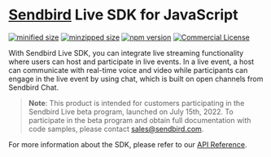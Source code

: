 # [Sendbird](https://sendbird.com) Live SDK for JavaScript

[![minified size](https://img.shields.io/bundlephobia/min/@sendbird/live)](https://img.shields.io/bundlephobia/min/@sendbird/live)
[![minzipped size](https://img.shields.io/bundlephobia/minzip/@sendbird/live)](https://img.shields.io/bundlephobia/minzip/@sendbird/live)
[![npm version](https://badge.fury.io/js/@sendbird%2Flive.svg)](https://badge.fury.io/js/@sendbird%2Flive)
[![Commercial License](https://img.shields.io/badge/license-Commercial-brightgreen.svg)](https://github.com/sendbird/sendbird-live-sdk-javascript/blob/master/LICENSE.md)

With Sendbird Live SDK, you can integrate live streaming functionality where users can host and participate in live events. In a live event, a host can communicate with real-time voice and video while participants can engage in the live event by using chat, which is built on open channels from Sendbird Chat.
> **Note**: This product is intended for customers participating in the Sendbird Live beta program, launched on July 15th, 2022. To participate in the beta program and obtain full documentation with code samples, please contact sales@sendbird.com.


For more information about the SDK, please refer to our [API Reference](https://sendbird.com/docs/live/v1/js/ref/index.html).
